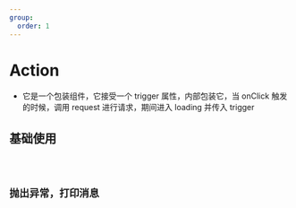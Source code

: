```yaml
---
group:
  order: 1
---
```


# Action

- 它是一个包装组件，它接受一个 trigger 属性，内部包装它，当 onClick 触发的时候，调用 request 进行请求，期间进入 loading 并传入 trigger

## 基础使用

<code src="./demos/basic" />

## 抛出异常，打印消息

<code src="./demos/message-error" />
